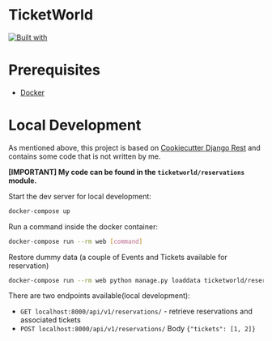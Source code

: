 # TicketWorld

[![Built with](https://img.shields.io/badge/Built_with-Cookiecutter_Django_Rest-F7B633.svg)](https://github.com/agconti/cookiecutter-django-rest)


# Prerequisites

- [Docker](https://docs.docker.com/docker-for-mac/install/)  

# Local Development

As mentioned above, this project is based on [Cookiecutter Django Rest](https://github.com/agconti/cookiecutter-django-rest) and contains some code that is not written by me.

**[IMPORTANT] My code can be found in the `ticketworld/reservations` module.**



Start the dev server for local development:
```bash
docker-compose up
```

Run a command inside the docker container:

```bash
docker-compose run --rm web [command]
```

Restore dummy data (a couple of Events and Tickets available for reservation)
```bash
docker-compose run --rm web python manage.py loaddata ticketworld/reservations/fixtures/initial_data.json
```

There are two endpoints available(local development):
- `GET localhost:8000/api/v1/reservations/` - retrieve reservations and associated tickets
- `POST localhost:8000/api/v1/reservations/` Body ```{"tickets": [1, 2]}```
